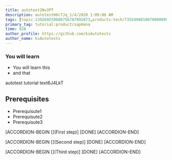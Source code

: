 ```yaml
---
title: autotest2Nv3PT
description: autotestH8c7Jq_1/4/2020 1:09:00 AM
tags: [topic:139269250608756787992873,products:tech/73554900100700000996,tutorial:experience/advanced]
primary_tag: tutorial:product/sapHana
time: 928
author_profile: https://github.com/ksAutotests
author_name: ksAutotests
---
```

### You will learn
- You will learn this
- and that

autotest tutorial text6J4LkT

## Prerequisites
- Prerequisute1
- Prerequisute2
- Prerequisute3

[ACCORDION-BEGIN [](First step)]
[DONE]
[ACCORDION-END]

[ACCORDION-BEGIN [](Second step)]
[DONE]
[ACCORDION-END]

[ACCORDION-BEGIN [](Third step)]
[DONE]
[ACCORDION-END]

